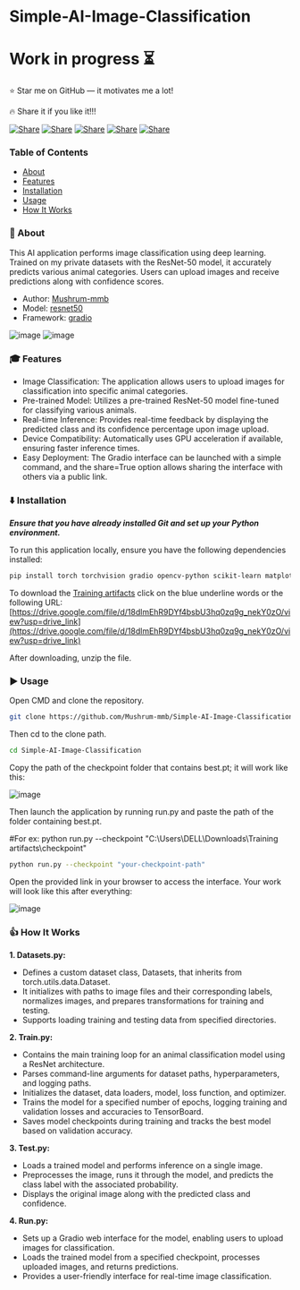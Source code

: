 # Simple-AI-Image-Classification

# Work in progress ⏳

⭐ Star me on GitHub — it motivates me a lot!

🔥 Share it if you like it!!!

[![Share](https://img.shields.io/badge/share-000000?logo=x&logoColor=white)](https://x.com/intent/tweet?text=Check%20out%20this%20project%20on%20GitHub:%20https://github.com/Abblix/Oidc.Server%20%23OpenIDConnect%20%23Security%20%23Authentication)
[![Share](https://img.shields.io/badge/share-1877F2?logo=facebook&logoColor=white)](https://www.facebook.com/sharer/sharer.php?u=https://github.com/Abblix/Oidc.Server)
[![Share](https://img.shields.io/badge/share-0A66C2?logo=linkedin&logoColor=white)](https://www.linkedin.com/sharing/share-offsite/?url=https://github.com/Abblix/Oidc.Server)
[![Share](https://img.shields.io/badge/share-FF4500?logo=reddit&logoColor=white)](https://www.reddit.com/submit?title=Check%20out%20this%20project%20on%20GitHub:%20https://github.com/Abblix/Oidc.Server)
[![Share](https://img.shields.io/badge/share-0088CC?logo=telegram&logoColor=white)](https://t.me/share/url?url=https://github.com/Abblix/Oidc.Server&text=Check%20out%20this%20project%20on%20GitHub)

### Table of Contents
- [About](#-about)
- [Features](#-features)
- [Installation](#%EF%B8%8F-installation)
- [Usage](#%EF%B8%8F-usage)
- [How It Works](#-how-it-works)


### 🚀 About

This AI application performs image classification using deep learning. Trained on my private datasets with the ResNet-50 model, it accurately predicts various animal categories. Users can upload images and receive predictions along with confidence scores.

* Author: [Mushrum-mmb](https://github.com/Mushrum-mmb/)
* Model: [resnet50](https://pytorch.org/vision/main/models/generated/torchvision.models.resnet50.html#torchvision.models.resnet50)
* Framework: [gradio](https://www.gradio.app/)

![image](https://github.com/user-attachments/assets/0ca4a168-0f6c-4644-8068-ec4efb402332)
![image](https://github.com/user-attachments/assets/c8fb6d3e-8c98-4b5d-9d13-e81f5908a1e2)


### 🎓 Features
* Image Classification:
The application allows users to upload images for classification into specific animal categories.
* Pre-trained Model:
Utilizes a pre-trained ResNet-50 model fine-tuned for classifying various animals.
* Real-time Inference:
Provides real-time feedback by displaying the predicted class and its confidence percentage upon image upload.
* Device Compatibility:
Automatically uses GPU acceleration if available, ensuring faster inference times.
* Easy Deployment:
The Gradio interface can be launched with a simple command, and the share=True option allows sharing the interface with others via a public link.


### ⬇️ Installation
***Ensure that you have already installed Git and set up your Python environment.***

To run this application locally, ensure you have the following dependencies installed:
```bash
pip install torch torchvision gradio opencv-python scikit-learn matplotlib tensorboard tqdm
```

To download the [Training artifacts](https://drive.google.com/file/d/18dlmEhR9DYf4bsbU3hq0zq9g_nekY0zO/view?usp=drive_link) click on the blue underline words or the following URL: [https://drive.google.com/file/d/18dlmEhR9DYf4bsbU3hq0zq9g_nekY0zO/view?usp=drive_link](https://drive.google.com/file/d/18dlmEhR9DYf4bsbU3hq0zq9g_nekY0zO/view?usp=drive_link)

After downloading, unzip the file.

### ▶️ Usage
Open CMD and clone the repository.
```bash
git clone https://github.com/Mushrum-mmb/Simple-AI-Image-Classification.git
```
Then cd to the clone path.
```bash
cd Simple-AI-Image-Classification
```
Copy the path of the checkpoint folder that contains best.pt; it will work like this: 

![image](https://github.com/user-attachments/assets/e7706a92-eceb-4808-b7b0-08f2f5f7fede)

Then launch the application by running run.py and paste the path of the folder containing best.pt.

#For ex: python run.py --checkpoint "C:\Users\DELL\Downloads\Training artifacts\checkpoint"
```bash
python run.py --checkpoint "your-checkpoint-path"

```
Open the provided link in your browser to access the interface. Your work will look like this after everything:

![image](https://github.com/user-attachments/assets/07360da9-aae1-4797-bfef-9f2ea7aba9a4)



### 👍 How It Works

**1. Datasets.py:**
* Defines a custom dataset class, Datasets, that inherits from torch.utils.data.Dataset.
* It initializes with paths to image files and their corresponding labels, normalizes images, and prepares transformations for training and testing.
* Supports loading training and testing data from specified directories.
  
**2. Train.py:**
* Contains the main training loop for an animal classification model using a ResNet architecture.
* Parses command-line arguments for dataset paths, hyperparameters, and logging paths.
* Initializes the dataset, data loaders, model, loss function, and optimizer.
* Trains the model for a specified number of epochs, logging training and validation losses and accuracies to TensorBoard.
* Saves model checkpoints during training and tracks the best model based on validation accuracy.

**3. Test.py:**
* Loads a trained model and performs inference on a single image.
* Preprocesses the image, runs it through the model, and predicts the class label with the associated probability.
* Displays the original image along with the predicted class and confidence.
  
**4. Run.py:**
* Sets up a Gradio web interface for the model, enabling users to upload images for classification.
* Loads the trained model from a specified checkpoint, processes uploaded images, and returns predictions.
* Provides a user-friendly interface for real-time image classification.
